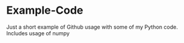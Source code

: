 # Example-Code
Just a short example of Github usage with some of my Python code. Includes usage of numpy
